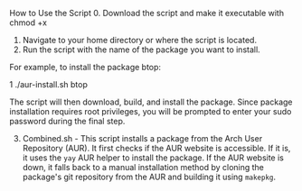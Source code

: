 How to Use the Script
   0. Download the script and make it executable with chmod +x
   1. Navigate to your home directory or where the script is located.
   2. Run the script with the name of the package you want to install.

  For example, to install the package btop:

   1 ./aur-install.sh btop

  The script will then download, build, and install the package. Since package installation requires root privileges,
  you will be prompted to enter your sudo password during the final step.
  
  3. Combined.sh - This script installs a package from the Arch User Repository (AUR). It first checks if the AUR website is accessible. 
If it is, it uses the `yay` AUR helper to install the package. 
If the AUR website is down, it falls back to a manual installation method by cloning the package's git repository from the AUR and building it using `makepkg`.
